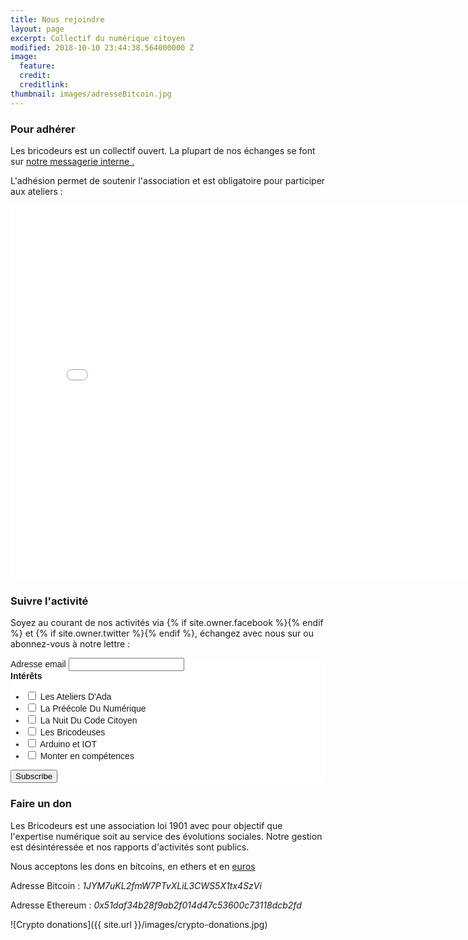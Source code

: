 ```yaml
---
title: Nous rejoindre
layout: page
excerpt: Collectif du numérique citoyen
modified: 2018-10-10 23:44:38.564000000 Z
image:
  feature: 
  credit: 
  creditlink: 
thumbnail: images/adresseBitcoin.jpg
---
```



### Pour adhérer 

Les bricodeurs est un collectif ouvert. La plupart de nos échanges se font sur <a href="https://join.slack.com/t/bricodeurs/shared_invite/{{ site.owner.slack }}" title="{{ site.owner.name}} on Slack" target="_blank"> notre messagerie interne <i class="fa fa-slack"></i>.</a>

L'adhésion permet de soutenir l'association et est obligatoire pour participer aux ateliers : 
<iframe id="haWidget" src="//www.helloasso.com/widgets/adhesion.aspx?beneficiaire=les-bricodeurs&campagne=adhesions-bricodeurs-2016&color=%237092da" style="width:780px;height:600px;border:none;" onload="scroll(0,0);"></iframe>

### Suivre l'activité 

Soyez au courant de nos activités via {% if site.owner.facebook %}<a href="http://facebook.com/{{ site.owner.facebook }}" title="{{ site.owner.name}} on Facebook" target="_blank"><i class="fa fa-facebook-square "></i></a>{% endif %}
	et 
{% if site.owner.twitter %}<a href="http://twitter.com/{{ site.owner.twitter }}" title="{{ site.owner.name}} on Twitter" target="_blank"><i class="fa fa-twitter-square "></i></a>{% endif %}, échangez avec nous sur <a href="https://join.slack.com/t/bricodeurs/shared_invite/{{ site.owner.slack }}" title="{{ site.owner.name}} on Slack" target="_blank"><i class="fa fa-slack"> </i></a> ou abonnez-vous à notre lettre :	


<!-- Begin Mailchimp Signup Form -->
<link href="//cdn-images.mailchimp.com/embedcode/classic-10_7.css" rel="stylesheet" type="text/css">
<style type="text/css">
	#mc_embed_signup{background:#fff; clear:left; font:14px Helvetica,Arial,sans-serif; }
	/* Add your own Mailchimp form style overrides in your site stylesheet or in this style block.
	   We recommend moving this block and the preceding CSS link to the HEAD of your HTML file. */
</style>
<div id="mc_embed_signup">
<form action="https://lesbricodeurs.us12.list-manage.com/subscribe/post?u=bbbb42e1640719973809dfb8c&amp;id=d2048e10ec" method="post" id="mc-embedded-subscribe-form" name="mc-embedded-subscribe-form" class="validate" target="_blank" novalidate>
    <div id="mc_embed_signup_scroll">
<div class="mc-field-group">
	<label for="mce-EMAIL">Adresse email 
</label>
	<input type="email" value="" name="EMAIL" class="required email" id="mce-EMAIL">
</div>
<div class="mc-field-group input-group">
    <strong>Intérêts </strong>
    <ul><li><input type="checkbox" value="32" name="group[18157][32]" id="mce-group[18157]-18157-0"><label for="mce-group[18157]-18157-0"> Les Ateliers D'Ada</label></li>
<li><input type="checkbox" value="64" name="group[18157][64]" id="mce-group[18157]-18157-1"><label for="mce-group[18157]-18157-1"> La Préécole Du Numérique</label></li>
<li><input type="checkbox" value="128" name="group[18157][128]" id="mce-group[18157]-18157-2"><label for="mce-group[18157]-18157-2"> La Nuit Du Code Citoyen</label></li>
<li><input type="checkbox" value="256" name="group[18157][256]" id="mce-group[18157]-18157-3"><label for="mce-group[18157]-18157-3"> Les Bricodeuses</label></li>
<li><input type="checkbox" value="512" name="group[18157][512]" id="mce-group[18157]-18157-4"><label for="mce-group[18157]-18157-4"> Arduino et IOT</label></li>
<li><input type="checkbox" value="1024" name="group[18157][1024]" id="mce-group[18157]-18157-5"><label for="mce-group[18157]-18157-5"> Monter en compétences</label></li>
</ul>
</div>
	<div id="mce-responses" class="clear">
		<div class="response" id="mce-error-response" style="display:none"></div>
		<div class="response" id="mce-success-response" style="display:none"></div>
	</div>    <!-- real people should not fill this in and expect good things - do not remove this or risk form bot signups-->
    <div style="position: absolute; left: -5000px;" aria-hidden="true"><input type="text" name="b_bbbb42e1640719973809dfb8c_d2048e10ec" tabindex="-1" value=""></div>
    <div class="clear"><input type="submit" value="Subscribe" name="subscribe" id="mc-embedded-subscribe" class="button"></div>
    </div>
</form>
</div>
<script type='text/javascript' src='//s3.amazonaws.com/downloads.mailchimp.com/js/mc-validate.js'></script><script type='text/javascript'>(function($) {window.fnames = new Array(); window.ftypes = new Array();fnames[0]='EMAIL';ftypes[0]='email'; /*
 * Translated default messages for the $ validation plugin.
 * Locale: FR
 */
$.extend($.validator.messages, {
        required: "Ce champ est requis.",
        remote: "Veuillez remplir ce champ pour continuer.",
        email: "Veuillez entrer une adresse email valide.",
        url: "Veuillez entrer une URL valide.",
        date: "Veuillez entrer une date valide.",
        dateISO: "Veuillez entrer une date valide (ISO).",
        number: "Veuillez entrer un nombre valide.",
        digits: "Veuillez entrer (seulement) une valeur numérique.",
        creditcard: "Veuillez entrer un numéro de carte de crédit valide.",
        equalTo: "Veuillez entrer une nouvelle fois la même valeur.",
        accept: "Veuillez entrer une valeur avec une extension valide.",
        maxlength: $.validator.format("Veuillez ne pas entrer plus de {0} caractères."),
        minlength: $.validator.format("Veuillez entrer au moins {0} caractères."),
        rangelength: $.validator.format("Veuillez entrer entre {0} et {1} caractères."),
        range: $.validator.format("Veuillez entrer une valeur entre {0} et {1}."),
        max: $.validator.format("Veuillez entrer une valeur inférieure ou égale à {0}."),
        min: $.validator.format("Veuillez entrer une valeur supérieure ou égale à {0}.")
});}(jQuery));var $mcj = jQuery.noConflict(true);</script>
<!--End mc_embed_signup-->

### Faire un don

Les Bricodeurs est une association loi 1901 avec pour objectif que l'expertise numérique soit au service des évolutions sociales. Notre gestion est désintéressée et nos rapports d'activités sont publics.

Nous acceptons les dons en bitcoins, en ethers et en [euros](https://www.helloasso.com/associations/les-bricodeurs/formulaires/1)

Adresse Bitcoin : *1JYM7uKL2fmW7PTvXLiL3CWS5X1tx4SzVi*

Adresse Ethereum : *0x51daf34b28f9ab2f014d47c53600c73118dcb2fd*

![Crypto donations]({{ site.url }}/images/crypto-donations.jpg)